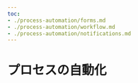 ```yaml
---
toc:
- ./process-automation/forms.md
- ./process-automation/workflow.md
- ./process-automation/notifications.md
---
```

# プロセスの自動化
